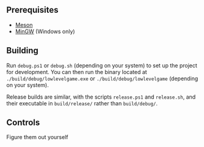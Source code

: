 ## Prerequisites
- [Meson](https://mesonbuild.com/SimpleStart.html#installing-meson)
- [MinGW](https://www.mingw-w64.org/) (Windows only)

## Building
Run `debug.ps1` or `debug.sh` (depending on your system) to set up the project for development.
You can then run the binary located at `./build/debug/lowlevelgame.exe` or `./build/debug/lowlevelgame` (depending on your system).

Release builds are similar, with the scripts `release.ps1` and `release.sh`, and their executable in `build/release/` rather than `build/debug/`.


## Controls
Figure them out yourself

